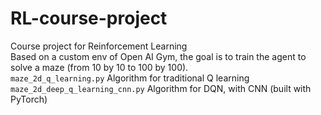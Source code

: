 # RL-course-project
Course project for Reinforcement Learning  
Based on a custom env of Open AI Gym, the goal is to train the agent to solve a maze (from 10 by 10 to 100 by 100).  
`maze_2d_q_learning.py` Algorithm for traditional Q learning  
`maze_2d_deep_q_learning_cnn.py` Algorithm for DQN, with CNN (built with PyTorch)
